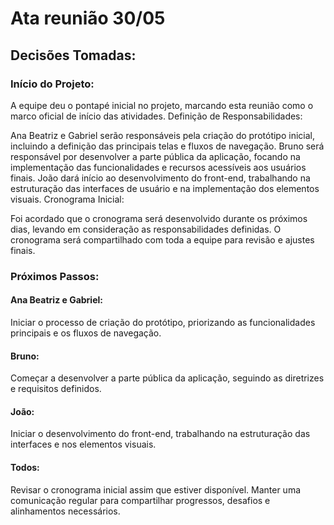# Ata reunião 30/05

## Decisões Tomadas:

### Início do Projeto:

A equipe deu o pontapé inicial no projeto, marcando esta reunião como o marco oficial de início das atividades.
Definição de Responsabilidades:

Ana Beatriz e Gabriel serão responsáveis pela criação do protótipo inicial, incluindo a definição das principais telas e fluxos de navegação.
Bruno será responsável por desenvolver a parte pública da aplicação, focando na implementação das funcionalidades e recursos acessíveis aos usuários finais.
João dará início ao desenvolvimento do front-end, trabalhando na estruturação das interfaces de usuário e na implementação dos elementos visuais.
Cronograma Inicial:

Foi acordado que o cronograma será desenvolvido durante os próximos dias, levando em consideração as responsabilidades definidas.
O cronograma será compartilhado com toda a equipe para revisão e ajustes finais.

### Próximos Passos:

#### Ana Beatriz e Gabriel:

Iniciar o processo de criação do protótipo, priorizando as funcionalidades principais e os fluxos de navegação.

#### Bruno:

Começar a desenvolver a parte pública da aplicação, seguindo as diretrizes e requisitos definidos.

#### João:

Iniciar o desenvolvimento do front-end, trabalhando na estruturação das interfaces e nos elementos visuais.

#### Todos:

Revisar o cronograma inicial assim que estiver disponível.
Manter uma comunicação regular para compartilhar progressos, desafios e alinhamentos necessários.
